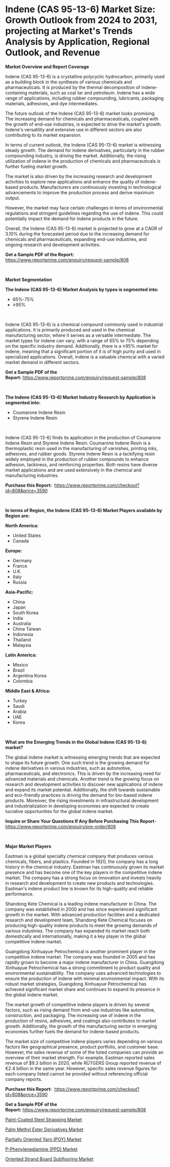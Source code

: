 <p><h1>Indene (CAS 95-13-6) Market Size: Growth Outlook from 2024 to 2031, projecting at Market's Trends Analysis by Application, Regional Outlook, and Revenue</h1></p><p><strong>Market Overview and Report Coverage</strong></p>
<p><p>Indene (CAS 95-13-6) is a crystalline polycyclic hydrocarbon, primarily used as a building block in the synthesis of various chemicals and pharmaceuticals. It is produced by the thermal decomposition of indene-containing materials, such as coal tar and petroleum. Indene has a wide range of applications, including rubber compounding, lubricants, packaging materials, adhesives, and dye intermediates.</p><p>The future outlook of the Indene (CAS 95-13-6) market looks promising. The increasing demand for chemicals and pharmaceuticals, coupled with the growth of end-use industries, is expected to drive the market's growth. Indene's versatility and extensive use in different sectors are also contributing to its market expansion.</p><p>In terms of current outlook, the Indene (CAS 95-13-6) market is witnessing steady growth. The demand for indene derivatives, particularly in the rubber compounding industry, is driving the market. Additionally, the rising utilization of indene in the production of chemicals and pharmaceuticals is further fueling market growth.</p><p>The market is also driven by the increasing research and development activities to explore new applications and enhance the quality of indene-based products. Manufacturers are continuously investing in technological advancements to improve the production process and derive maximum output.</p><p>However, the market may face certain challenges in terms of environmental regulations and stringent guidelines regarding the use of indene. This could potentially impact the demand for indene products in the future.</p><p>Overall, the Indene (CAS 95-13-6) market is projected to grow at a CAGR of 3.10% during the forecasted period due to the increasing demand for chemicals and pharmaceuticals, expanding end-use industries, and ongoing research and development activities.</p></p>
<p><strong>Get a Sample PDF of the Report:</strong> <a href="https://www.reportprime.com/enquiry/request-sample/808">https://www.reportprime.com/enquiry/request-sample/808</a></p>
<p>&nbsp;</p>
<p><strong>Market Segmentation</strong></p>
<p><strong>The Indene (CAS 95-13-6) Market Analysis by types is segmented into:</strong></p>
<p><ul><li>65%-75%</li><li>≥95%</li></ul></p>
<p>&nbsp;</p>
<p><p>Indene (CAS 95-13-6) is a chemical compound commonly used in industrial applications. It is primarily produced and used in the chemical manufacturing sector, where it serves as a versatile intermediate. The market types for indene can vary, with a range of 65% to 75% depending on the specific industry demand. Additionally, there is a ≥95% market for indene, meaning that a significant portion of it is of high purity and used in specialized applications. Overall, indene is a valuable chemical with a varied market demand in different sectors.</p></p>
<p><strong>Get a Sample PDF of the Report:</strong>&nbsp;<a href="https://www.reportprime.com/enquiry/request-sample/808">https://www.reportprime.com/enquiry/request-sample/808</a></p>
<p>&nbsp;</p>
<p><strong>The Indene (CAS 95-13-6) Market Industry Research by Application is segmented into:</strong></p>
<p><ul><li>Coumarone Indene Resin</li><li>Styrene Indene Resin</li></ul></p>
<p>&nbsp;</p>
<p><p>Indene (CAS 95-13-6) finds its application in the production of Coumarone Indene Resin and Styrene Indene Resin. Coumarone Indene Resin is a thermoplastic resin used in the manufacturing of varnishes, printing inks, adhesives, and rubber goods. Styrene Indene Resin is a tackifying resin widely employed in the production of rubber compounds to enhance adhesion, tackiness, and reinforcing properties. Both resins have diverse market applications and are used extensively in the chemical and manufacturing industries.</p></p>
<p><strong>Purchase this Report:</strong>&nbsp; <a href="https://www.reportprime.com/checkout?id=808&price=3590">https://www.reportprime.com/checkout?id=808&price=3590</a></p>
<p>&nbsp;</p>
<p><strong>In terms of Region, the Indene (CAS 95-13-6) Market Players available by Region are:</strong></p>
<p>
    <p> <strong> North America: </strong>
        <ul>
            <li>United States</li>
            <li>Canada</li>
        </ul>
        </p> 
    <p> <strong> Europe: </strong>
        <ul>
            <li>Germany</li>
            <li>France</li>
            <li>U.K.</li>
            <li>Italy</li>
            <li>Russia</li>
        </ul>
        </p> 
    <p> <strong> Asia-Pacific: </strong>
        <ul>
            <li>China</li>
            <li>Japan</li>
            <li>South Korea</li>
            <li>India</li>
            <li>Australia</li>
            <li>China Taiwan</li>
            <li>Indonesia</li>
            <li>Thailand</li>
            <li>Malaysia</li>
        </ul>
        </p> 
    <p> <strong> Latin America: </strong>
        <ul>
            <li>Mexico</li>
            <li>Brazil</li>
            <li>Argentina Korea</li>
            <li>Colombia</li>
        </ul>
        </p> 
    <p> <strong> Middle East & Africa: </strong>
        <ul>
            <li>Turkey</li>
            <li>Saudi</li>
            <li>Arabia</li>
            <li>UAE</li>
            <li>Korea</li>
        </ul>
    </p>
    </p>
<p>&nbsp;</p>
<p><strong>What are the Emerging Trends in the Global Indene (CAS 95-13-6) market?</strong></p>
<p><p>The global indene market is witnessing emerging trends that are expected to shape its future growth. One such trend is the growing demand for indene derivatives in various industries, such as automotive, pharmaceuticals, and electronics. This is driven by the increasing need for advanced materials and chemicals. Another trend is the growing focus on research and development activities to discover new applications of indene and expand its market potential. Additionally, the shift towards sustainable and eco-friendly practices is driving the demand for bio-based indene products. Moreover, the rising investments in infrastructural development and industrialization in developing economies are expected to create lucrative opportunities for the global indene market.</p></p>
<p><strong>Inquire or Share Your Questions If Any Before Purchasing This Report</strong>- <a href="https://www.reportprime.com/enquiry/pre-order/808">https://www.reportprime.com/enquiry/pre-order/808</a></p>
<p>&nbsp;</p>
<p><strong>Major Market Players</strong></p>
<p><p>Eastman is a global specialty chemical company that produces various chemicals, fibers, and plastics. Founded in 1920, the company has a long history in the chemical industry. Eastman has continuously grown its market presence and has become one of the key players in the competitive indene market. The company has a strong focus on innovation and invests heavily in research and development to create new products and technologies. Eastman's indene product line is known for its high-quality and reliable performance.</p><p>Shandong Kete Chemical is a leading indene manufacturer in China. The company was established in 2000 and has since experienced significant growth in the market. With advanced production facilities and a dedicated research and development team, Shandong Kete Chemical focuses on producing high-quality indene products to meet the growing demands of various industries. The company has expanded its market reach both domestically and internationally, making it a key player in the global competitive indene market.</p><p>Guangdong Xinhuayue Petrochemical is another prominent player in the competitive indene market. The company was founded in 2005 and has rapidly grown to become a major indene manufacturer in China. Guangdong Xinhuayue Petrochemical has a strong commitment to product quality and environmental sustainability. The company uses advanced technologies to ensure the production of indene with minimal environmental impact. With its robust market strategies, Guangdong Xinhuayue Petrochemical has achieved significant market share and continues to expand its presence in the global indene market.</p><p>The market growth of competitive indene players is driven by several factors, such as rising demand from end-use industries like automotive, construction, and packaging. The increasing use of indene in the production of resins, adhesives, and coatings also contributes to market growth. Additionally, the growth of the manufacturing sector in emerging economies further fuels the demand for indene-based products.</p><p>The market size of competitive indene players varies depending on various factors like geographical presence, product portfolio, and customer base. However, the sales revenue of some of the listed companies can provide an overview of their market strength. For example, Eastman reported sales revenue of $9.3 billion in 2020, while RÜTGERS Group reported revenue of €2.4 billion in the same year. However, specific sales revenue figures for each company listed cannot be provided without referencing official company reports.</p></p>
<p><strong>Purchase this Report:</strong>&nbsp;&nbsp;<a href="https://www.reportprime.com/checkout?id=808&price=3590">https://www.reportprime.com/checkout?id=808&price=3590</a></p>
<p></p>
<p><strong>Get a Sample PDF of the Report:</strong>&nbsp;<a href="https://www.reportprime.com/enquiry/request-sample/808">https://www.reportprime.com/enquiry/request-sample/808</a></p>
<p><p><a href="https://github.com/Chiragrp26/Market-Research-Report-List-2/blob/main/paint-coated-steel-strapping-market.md">Paint-Coated Steel Strapping Market</a></p><p><a href="https://github.com/AKSHATREPORTPRIME/Market-Research-Report-List-2/blob/main/palm-methyl-ester-derivatives-market.md">Palm Methyl Ester Derivatives Market</a></p><p><a href="https://github.com/lilstefpacute/Market-Research-Report-List-2/blob/main/partially-oriented-yarn-poy-market.md">Partially Oriented Yarn (POY) Market</a></p><p><a href="https://github.com/rexevange/Market-Research-Report-List-2/blob/main/p-phenylenediamine-ppd-market.md">P-Phenylenediamine (PPD) Market</a></p><p><a href="https://github.com/santosh758595/Market-Research-Report-List-2/blob/main/oriented-strand-board-subflooring-market.md">Oriented Strand Board Subflooring Market</a></p></p>